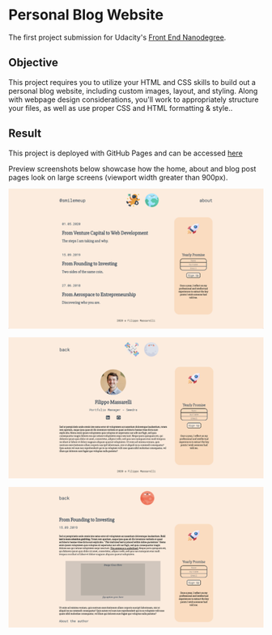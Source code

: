 # Personal Blog Website 

The first project submission for Udacity's [Front End Nanodegree](https://www.udacity.com/course/front-end-web-developer-nanodegree--nd0011).

## Objective

This project requires you to utilize your HTML and CSS skills to build out a personal blog website, including custom images, layout, and styling. Along with webpage design considerations, you'll work to appropriately structure your files, as well as use proper CSS and HTML formatting & style..

## Result

This project is deployed with GitHub Pages and can be accessed [here](https://filippomassarelli.github.io/udacity-blog/index.html)

Preview screenshots below showcase how the home, about and blog post pages look on large screens (viewport width greater than 900px).

![Alt text](./images/home-screenshot.png?raw=true "Home page")

![Alt text](./images/about-screenshot.png?raw=true "About page")

![Alt text](./images/blogpost-screenshot.png?raw=true "Blog post page")


